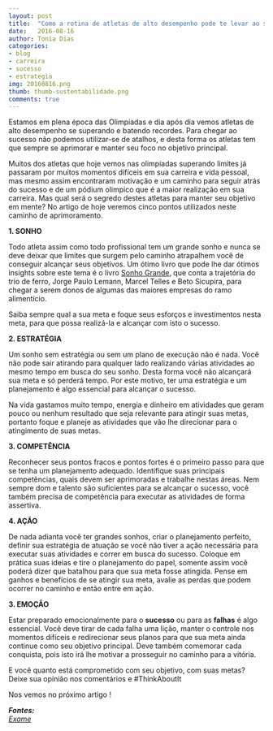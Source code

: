 ```yaml
---
layout: post
title:  "Como a rotina de atletas de alto desempenho pode te levar ao sucesso"
date:   2016-08-16
author: Tonia Dias
categories: 
- blog
- carreira
- sucesso
- estrategia
img: 20160816.png
thumb: thumb-sustentabilidade.png
comments: true
---
```


Estamos em plena época das Olimpíadas e dia após dia vemos atletas de alto desempenho se superando e batendo recordes. Para chegar ao sucesso não podemos utilizar-se de atalhos, e desta forma os atletas tem que sempre se aprimorar e manter seu foco no objetivo principal.<!--more-->

Muitos dos atletas que hoje vemos nas olimpíadas superando limites já passaram por muitos momentos difíceis em sua carreira e vida pessoal, mas mesmo assim encontraram motivação e um caminho para seguir atrás do sucesso e de um pódium olimpico que é a maior realização em sua carreira. Mas qual será o segredo destes atletas para manter seu objetivo em mente? No artigo de hoje veremos cinco pontos utilizados neste caminho de aprimoramento.

<b>1. SONHO</b>

Todo atleta assim como todo profissional tem um grande sonho e nunca se deve deixar que limites que surgem pelo caminho atrapalhem você de conseguir alcançar seus objetivos. Um ótimo livro que pode lhe dar ótimos insights sobre este tema é o livro <a href="http://www.saraiva.com.br/sonho-grande-4863484.html">Sonho Grande</a>, que conta a trajetória do trio de ferro, Jorge Paulo Lemann, Marcel Telles e Beto Sicupira, para chegar a serem donos de algumas das maiores empresas do ramo alimentício.

Saiba sempre qual a sua meta e foque seus esforços e investimentos nesta meta, para que possa realizá-la e alcançar com isto o sucesso.

<b>2. ESTRATÉGIA</b>

Um sonho sem estratégia ou sem um plano de execução não é nada. Você não pode sair atirando para qualquer lado realizando várias atividades ao mesmo tempo em busca do seu sonho. Desta forma você não alcançará sua meta e só perderá tempo. Por este motivo, ter uma estratégia e um planejamento é algo essencial para alcançar o sucesso.

Na vida gastamos muito tempo, energia e dinheiro em atividades que geram pouco ou nenhum resultado que seja relevante para atingir suas metas, portanto foque e planeje as atividades que vão lhe direcionar para o atingimento de suas metas.

<b>3. COMPETÊNCIA</b>

Reconhecer seus pontos fracos e pontos fortes é o primeiro passo para que se tenha um planejamento adequado. Identifique suas principais competências, quais devem ser aprimoradas e trabalhe nestas áreas. Nem sempre dom e talento são suficientes para se alcançar o sucesso, você também precisa de competência para executar as atividades de forma assertiva.

<b>4. AÇÃO</b>

De nada adianta você ter grandes sonhos, criar o planejamento perfeito, definir sua estratégia de atuação se você não tiver a ação necessária para executar suas atividades e correr em busca do sucesso. Coloque em prática suas ideias e tire o planejamento do papel, somente assim você poderá dizer que batalhou para que sua meta fosse atingida. Pense em ganhos e benefícios de se atingir sua meta, avalie as perdas que podem ocorrer no caminho e então entre em ação.

<b>3. EMOÇÃO</b>

Estar preparado emocionalmente para o <b>sucesso</b> ou para as <b>falhas</b> é algo essencial. Você deve tirar de cada falha uma lição, manter o controle nos momentos difíceis e redirecionar seus planos para que sua meta ainda continue como seu objetivo principal. Deve também comemorar cada conquista, pois isto irá lhe motivar a prosseguir no caminho para a vitória.

E você quanto está comprometido com seu objetivo, com suas metas? Deixe sua opinião nos comentários e #ThinkAboutIt

Nos vemos no próximo artigo !

<i>
	<b>Fontes: </b><br/>
	<a href="http://exame.abril.com.br/carreira/noticias/o-que-leva-atletas-ao-alto-desempenho-tambem-pode-levar-voce">Exame</a><br/>
</i>